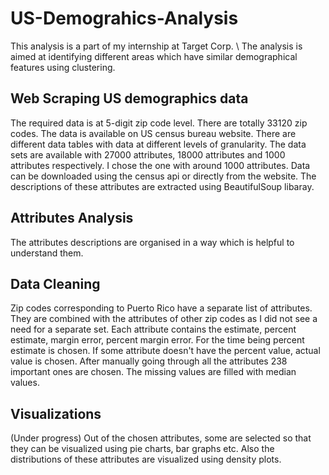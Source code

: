 # US-Demograhics-Analysis
This analysis is a part of my internship at Target Corp. \\
The analysis is aimed at identifying different areas which have similar demographical features using clustering. 
## Web Scraping US demographics data
The required data is at 5-digit zip code level. There are totally 33120 zip codes. The data is available on US census bureau website. There are different data tables 
with data at different levels of granularity. The data sets are available with 27000 attributes, 18000 attributes and 1000 attributes respectively.
I chose the one with around 1000 attributes. Data can be downloaded using the census api or directly from the website. 
The descriptions of these attributes are extracted using BeautifulSoup libaray.
## Attributes Analysis
The attributes descriptions are organised in a way which is helpful to understand them.
## Data Cleaning
Zip codes corresponding to Puerto Rico have a separate list of attributes. They are combined with the attributes of other zip codes
as I did not see a need for a separate set. Each attribute contains the estimate, percent estimate, margin error, percent margin error.
For the time being percent estimate is chosen. If some attribute doesn't have the percent value, actual value is chosen. After manually
going through all the attributes 238 important ones are chosen. The missing values are filled with median values.
## Visualizations
(Under progress)
Out of the chosen attributes, some are selected so that they can be visualized using pie charts, bar graphs etc.
Also the distributions of these attributes are visualized using density plots. 


